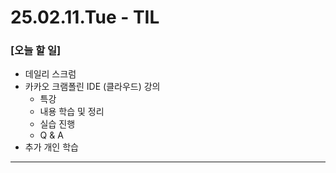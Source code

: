# 25.02.11.Tue - TIL

### [오늘 할 일]

- 데일리 스크럼
- 카카오 크램폴린 IDE (클라우드) 강의
     - 특강
     - 내용 학습 및 정리
     - 실습 진행
     - Q & A
- 추가 개인 학습

---


